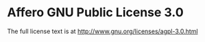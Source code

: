 # Affero GNU Public License 3.0

The full license text is at http://www.gnu.org/licenses/agpl-3.0.html


